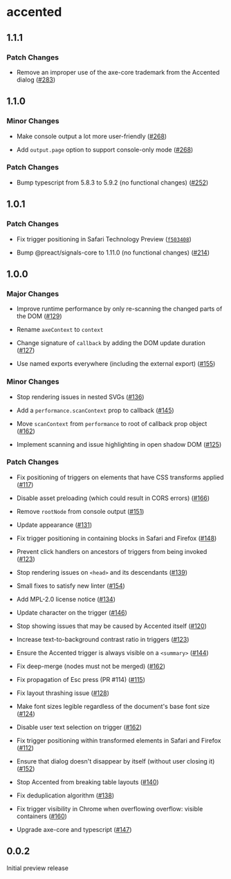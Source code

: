 # accented

## 1.1.1

### Patch Changes

- Remove an improper use of the axe-core trademark from the Accented dialog ([#283](https://github.com/pomerantsev/accented/pull/283))

## 1.1.0

### Minor Changes

- Make console output a lot more user-friendly ([#268](https://github.com/pomerantsev/accented/pull/268))

- Add `output.page` option to support console-only mode ([#268](https://github.com/pomerantsev/accented/pull/268))

### Patch Changes

- Bump typescript from 5.8.3 to 5.9.2 (no functional changes) ([#252](https://github.com/pomerantsev/accented/pull/252))

## 1.0.1

### Patch Changes

- Fix trigger positioning in Safari Technology Preview ([`f503408`](https://github.com/pomerantsev/accented/commit/f503408d59f47d5b2f9737d058ad7a61213dea1a))

- Bump @preact/signals-core to 1.11.0 (no functional changes) ([#214](https://github.com/pomerantsev/accented/pull/214))

## 1.0.0

### Major Changes

- Improve runtime performance by only re-scanning the changed parts of the DOM ([#129](https://github.com/pomerantsev/accented/pull/129))

- Rename `axeContext` to `context`

- Change signature of `callback` by adding the DOM update duration ([#127](https://github.com/pomerantsev/accented/pull/127))

- Use named exports everywhere (including the external export) ([#155](https://github.com/pomerantsev/accented/pull/155))

### Minor Changes

- Stop rendering issues in nested SVGs ([#136](https://github.com/pomerantsev/accented/pull/136))

- Add a `performance.scanContext` prop to callback ([#145](https://github.com/pomerantsev/accented/pull/145))

- Move `scanContext` from `performance` to root of callback prop object ([#162](https://github.com/pomerantsev/accented/pull/162))

- Implement scanning and issue highlighting in open shadow DOM ([#125](https://github.com/pomerantsev/accented/pull/125))

### Patch Changes

- Fix positioning of triggers on elements that have CSS transforms applied ([#117](https://github.com/pomerantsev/accented/pull/117))

- Disable asset preloading (which could result in CORS errors) ([#166](https://github.com/pomerantsev/accented/pull/166))

- Remove `rootNode` from console output ([#151](https://github.com/pomerantsev/accented/pull/151))

- Update appearance ([#131](https://github.com/pomerantsev/accented/pull/131))

- Fix trigger positioning in containing blocks in Safari and Firefox ([#148](https://github.com/pomerantsev/accented/pull/148))

- Prevent click handlers on ancestors of triggers from being invoked ([#123](https://github.com/pomerantsev/accented/pull/123))

- Stop rendering issues on `<head>` and its descendants ([#139](https://github.com/pomerantsev/accented/pull/139))

- Small fixes to satisfy new linter ([#154](https://github.com/pomerantsev/accented/pull/154))

- Add MPL-2.0 license notice ([#134](https://github.com/pomerantsev/accented/pull/134))

- Update character on the trigger ([#146](https://github.com/pomerantsev/accented/pull/146))

- Stop showing issues that may be caused by Accented itself ([#120](https://github.com/pomerantsev/accented/pull/120))

- Increase text-to-background contrast ratio in triggers ([#123](https://github.com/pomerantsev/accented/pull/123))

- Ensure the Accented trigger is always visible on a `<summary>` ([#144](https://github.com/pomerantsev/accented/pull/144))

- Fix deep-merge (nodes must not be merged) ([#162](https://github.com/pomerantsev/accented/pull/162))

- Fix propagation of Esc press (PR #114) ([#115](https://github.com/pomerantsev/accented/pull/115))

- Fix layout thrashing issue ([#128](https://github.com/pomerantsev/accented/pull/128))

- Make font sizes legible regardless of the document's base font size ([#124](https://github.com/pomerantsev/accented/pull/124))

- Disable user text selection on trigger ([#162](https://github.com/pomerantsev/accented/pull/162))

- Fix trigger positioning within transformed elements in Safari and Firefox ([#112](https://github.com/pomerantsev/accented/pull/112))

- Ensure that dialog doesn't disappear by itself (without user closing it) ([#152](https://github.com/pomerantsev/accented/pull/152))

- Stop Accented from breaking table layouts ([#140](https://github.com/pomerantsev/accented/pull/140))

- Fix deduplication algorithm ([#138](https://github.com/pomerantsev/accented/pull/138))

- Fix trigger visibility in Chrome when overflowing overflow: visible containers ([#160](https://github.com/pomerantsev/accented/pull/160))

- Upgrade axe-core and typescript ([#147](https://github.com/pomerantsev/accented/pull/147))

## 0.0.2

Initial preview release

